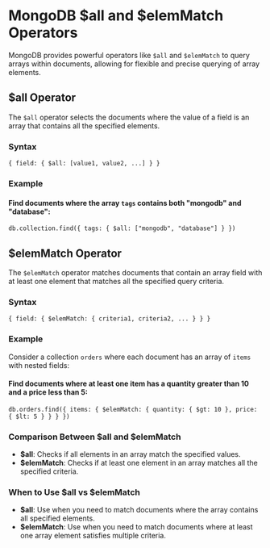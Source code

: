 
# MongoDB $all and $elemMatch Operators

MongoDB provides powerful operators like `$all` and `$elemMatch` to query arrays within documents, allowing for flexible and precise querying of array elements.

## $all Operator

The `$all` operator selects the documents where the value of a field is an array that contains all the specified elements.

### Syntax

```
{ field: { $all: [value1, value2, ...] } }
```

### Example

#### Find documents where the array `tags` contains both "mongodb" and "database":
```
db.collection.find({ tags: { $all: ["mongodb", "database"] } })
```

## $elemMatch Operator

The `$elemMatch` operator matches documents that contain an array field with at least one element that matches all the specified query criteria.

### Syntax

```
{ field: { $elemMatch: { criteria1, criteria2, ... } } }
```

### Example

Consider a collection `orders` where each document has an array of `items` with nested fields:

#### Find documents where at least one item has a quantity greater than 10 and a price less than 5:
```
db.orders.find({ items: { $elemMatch: { quantity: { $gt: 10 }, price: { $lt: 5 } } } })
```

### Comparison Between $all and $elemMatch

- **$all**: Checks if all elements in an array match the specified values.
- **$elemMatch**: Checks if at least one element in an array matches all the specified criteria.

### When to Use $all vs $elemMatch

- **$all**: Use when you need to match documents where the array contains all specified elements.
- **$elemMatch**: Use when you need to match documents where at least one array element satisfies multiple criteria.
